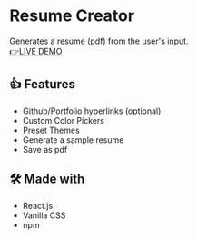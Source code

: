 # Resume Creator
Generates a resume (pdf) from the user's input.  
[👉LIVE DEMO](https://box-hill.github.io/resume-creator/#)

## 👍 Features
 * Github/Portfolio hyperlinks (optional)  
 * Custom Color Pickers  
 * Preset Themes  
 * Generate a sample resume  
 * Save as pdf  

## 🛠️ Made with
 * React.js
 * Vanilla CSS
 * npm